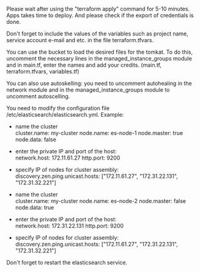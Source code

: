 Please wait after using the "terraform apply" command for 5-10 minutes. 
Apps takes time to deploy.
And please check if the export of credentials is done.

Don't forget to include the values of the variables such as project name, service account e-mail and etc. in the file terraform.tfvars.

You can use the bucket to load the desired files for the tomkat. To do this, uncomment the necessary lines in the managed_instance_groups module and in main.tf, enter the names and add your credits. (main.tf, terraform.tfvars, variables.tf)

You can also use autoskelling: you need to uncomment autohealing in the network module and in the managed_instance_groups module to uncomment autoscelling.

You need to modify the configuration file /etc/elasticsearch/elasticsearch.yml.
Example:

- name the cluster <br>
cluster.name: my-cluster
node.name: es-node-1
node.master: true
node.data: false
- enter the private IP and port of the host:  <br>
network.host: 172.11.61.27
http.port: 9200
- specify IP of nodes for cluster assembly: <br>
discovery.zen.ping.unicast.hosts: ["172.11.61.27", "172.31.22.131", "172.31.32.221"]

- name the cluster <br>
cluster.name: my-cluster
node.name: es-node-2
node.master: false
node.data: true
- enter the private IP and port of the host: <br>
network.host: 172.31.22.131
http.port: 9200
- specify IP of nodes for cluster assembly: <br>
discovery.zen.ping.unicast.hosts: ["172.11.61.27", "172.31.22.131", "172.31.32.221"]

Don't forget to restart the elasticsearch service.

